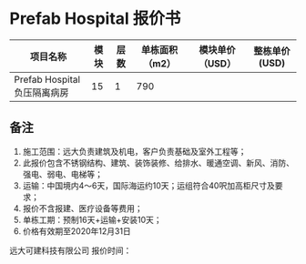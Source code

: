 # Prefab Hospital 报价书

| 项目名称 | 模块 | 层数 | 单栋面积（m2）| 模块单价（USD） | 整栋单价(USD)
| ------ | ------| ----- | ----- | ----- | ------ | 
| Prefab Hospital 负压隔离病房 | 15 | 1 | 790 |  |  |

## 备注
1. 施工范围：远大负责建筑及机电，客户负责基础及室外工程等；
2. 此报价包含不锈钢结构、建筑、装饰装修、给排水、暖通空调、新风、消防、强电、弱电、电梯等；
3. 运输：中国境内4～6天，国际海运约10天；运组符合40呎加高柜尺寸及要求；
4. 报价不含报建、医疗设备等费用；
5. 单栋工期：预制16天+运输+安装10天；
6. 价格有效期至2020年12月31日

远大可建科技有限公司
报价时间：
